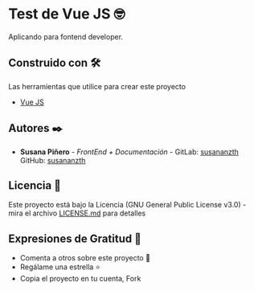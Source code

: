 # Test de Vue JS 🤓
Aplicando para fontend developer.
## Construido con 🛠️

Las herramientas que utilice para crear este proyecto

* [Vue JS](https://v3.vuejs.org/guide/installation.html#vue-devtools)

## Autores ✒️

* **Susana Piñero** - *FrontEnd + Documentación* - GitLab: [susananzth](https://gitlab.com/susananzth) GitHub: [susananzth](https://github.com/susananzth)

## Licencia 📄

Este proyecto está bajo la Licencia (GNU General Public License v3.0) - mira el archivo [LICENSE.md](https://github.com/susananzth/foxbel-music-susananzth/blob/main/LICENSE.md) para detalles

## Expresiones de Gratitud 🎁

* Comenta a otros sobre este proyecto 📢
* Regálame una estrella ⭐
* Copia el proyecto en tu cuenta, Fork
